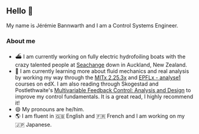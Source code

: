## Hello 👋

My name is Jérémie Bannwarth and I am a Control Systems Engineer.

### About me

- ⛴️ I am currently working on fully electric hydrofoiling boats with the crazy talented people at [Seachange](https://goseachange.com/) down in Auckland, New Zealand.
- 🌱 I am currently learning more about fluid mechanics and real analysis by working my way through the [MITx 2.25.3x](https://www.edx.org/course/advanced-fluid-mechanics-3) and [EPFLx - analyse1](https://www.edx.org/course/analyse-i-partie-1) courses on edX. I am also reading through Skogestad and Postlethwaite's [Multivariable Feedback Control: Analysis and Design](https://www.wiley.com/en-gb/Multivariable+Feedback+Control%3A+Analysis+and+Design%2C+2nd+Edition-p-9780470011676) to improve my control fundamentals. It is a great read, I highly recommend it!
- 😄 My pronouns are he/him.
- 🌎 I am fluent in 🇬🇧 English and 🇫🇷 French and I am working on my 🇯🇵 Japanese.

<!--
**JBannwarth/JBannwarth** is a ✨ _special_ ✨ repository because its `README.md` (this file) appears on your GitHub profile.

Here are some ideas to get you started:

- 🔭 I’m currently working on ...
- 🌱 I’m currently learning ...
- 👯 I’m looking to collaborate on ...
- 🤔 I’m looking for help with ...
- 💬 Ask me about ...
- 📫 How to reach me: ...
- 😄 Pronouns: ...
- ⚡ Fun fact: ...
-->
